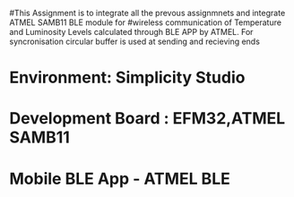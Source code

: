 #This Assignment is to integrate all the prevous assignmnets and integrate ATMEL SAMB11 BLE module for
#wireless communication of Temperature and Luminosity Levels calculated through BLE APP by ATMEL. For syncronisation  circular buffer is used at sending and recieving ends


# Environment: Simplicity Studio
# Development Board : EFM32,ATMEL SAMB11
# Mobile BLE App  - ATMEL BLE


